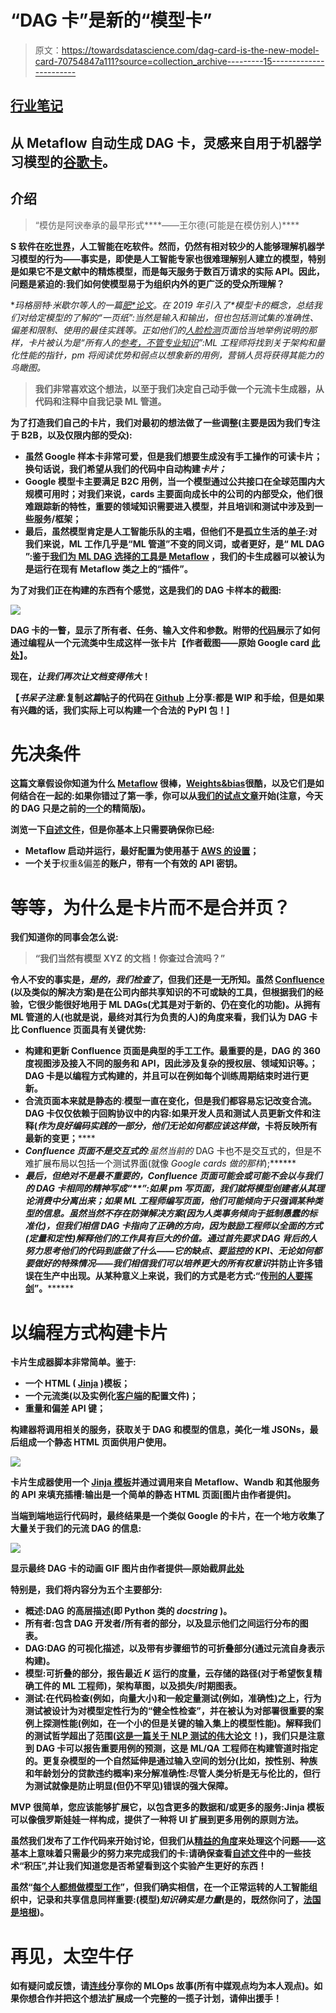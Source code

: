 # “DAG 卡”是新的“模型卡”

> 原文：<https://towardsdatascience.com/dag-card-is-the-new-model-card-70754847a111?source=collection_archive---------15----------------------->

## [行业笔记](https://towardsdatascience.com/tagged/notes-from-industry)

## 从 Metaflow 自动生成 DAG 卡，灵感来自用于机器学习模型的[谷歌卡](https://modelcards.withgoogle.com/about)。

## 介绍

> “模仿是阿谀奉承的最早形式****——王尔德(可能是在模仿别人)****

**S 软件在[吃世界](https://a16z.com/2011/08/20/why-software-is-eating-the-world/)，人工智能在吃软件。然而，仍然有相对较少的人能够理解机器学习模型的行为——事实是，即使是人工智能专家也很难理解别人建立的模型，特别是如果它不是文献中的精炼模型，而是每天服务于数百万请求的实际 API。因此，问题是紧迫的:我们如何使模型易于为组织内外的更广泛的受众所理解？**

**玛格丽特·米歇尔*等人*的一篇[肥*论文](https://arxiv.org/abs/1810.03993)。在 2019 年引入了*模型卡的概念，*总结我们对给定模型的了解的“一页纸”:当然是输入和输出，但也包括测试集的准确性、偏差和限制、使用的最佳实践等。正如他们的[人脸检测](https://modelcards.withgoogle.com/face-detection)页面恰当地举例说明的那样，卡片被认为是“所有人的[参考，不管专业知识](https://modelcards.withgoogle.com/about)”:ML 工程师将找到关于架构和量化性能的指针，pm 将阅读优势和弱点以想象新的用例，营销人员将获得其能力的鸟瞰图。**

> **我们非常喜欢这个想法，以至于我们决定自己动手做一个元流卡生成器，从代码和注释中自我记录 ML 管道。**

**为了打造我们自己的卡片，我们对最初的想法做了一些调整(主要是因为我们专注于 B2B，以及仅限内部的受众):**

*   **虽然 Google 样本卡非常可爱，但是我们想要生成没有手工操作的可读卡片；换句话说，我们希望从我们的代码中自动构建*卡片；***
*   **Google 模型卡主要满足 B2C 用例，当一个模型通过公共接口在全球范围内大规模可用时；对我们来说，cards 主要面向成长中的公司的内部受众，他们很难跟踪新的特性，重要的领域知识需要进入模型，并且培训和测试中涉及到一些服务/框架；**
*   **最后，虽然模型肯定是人工智能乐队的主唱，但他们不是孤立生活的[单子](https://en.wikipedia.org/wiki/Monadology):对我们来说，ML 工作几乎是“ML 管道”不变的同义词，或者更好，是“ **ML DAG** ”:鉴于[我们为 ML DAG 选择的工具是 Metaflow](/noops-machine-learning-3893a42e32a4) ，我们的卡生成器可以被认为是运行在现有 Metaflow 类之上的“插件”。**

**为了对我们正在构建的东西有个感觉，这是我们的 DAG 卡样本的截图:**

**![](img/b29db287d58ee7d7f7ec1c55282676d8.png)**

**DAG 卡的一瞥，显示了所有者、任务、输入文件和参数。附带的[代码](https://github.com/jacopotagliabue/dag-card-is-the-new-model-card)展示了如何通过编程从一个元流类中生成这样一张卡片【作者截图——原始 Google card [此处](https://modelcards.withgoogle.com/face-detection)】。**

**现在，*让我们再次让文档变得伟大*！**

**【*书呆子注意*:复制*这篇*帖子的代码在 [Github](https://github.com/jacopotagliabue/dag-card-is-the-new-model-card) 上分享:都是 WIP 和手绘，但是如果有兴趣的话，我们实际上可以构建一个合法的 PyPI 包！]**

# **先决条件**

**这篇文章假设你知道为什么 [Metaflow](https://metaflow.org/) 很棒，[Weights&bias](https://wandb.ai/site)很酷，以及它们是如何结合在一起的:如果你错过了第一季，你可以从[我们的试点文章](/noops-machine-learning-3893a42e32a4)开始(注意，今天的 DAG 只是之前的[一个](https://github.com/jacopotagliabue/no-ops-machine-learning/tree/main/serverless)的精简版)。**

**浏览一下[自述文件](https://github.com/jacopotagliabue/dag-card-is-the-new-model-card/blob/main/README.md)，但是你基本上只需要确保你已经:**

*   ****Metaflow** 启动并运行，最好配置为使用基于 [AWS 的设置](https://docs.metaflow.org/metaflow-on-aws/metaflow-on-aws)；**
*   **一个关于**权重&偏差**的账户，带有一个有效的 API 密钥。**

# **等等，为什么是卡片而不是合并页？**

**我们知道你的同事会怎么说:**

> **“我们当然有模型 XYZ 的文档！你查过合流吗？”**

**令人不安的事实是，*是的，我们检查了*，但我们还是一无所知。虽然 [Confluence](https://www.atlassian.com/software/confluence) (以及类似的解决方案)是在公司内部共享知识的不可或缺的工具，但根据我们的经验，它很少能很好地用于 ML DAGs(尤其是对于新的、仍在变化的功能)。从拥有 ML 管道的人(也就是说，最终对其行为负责的人)的角度来看，我们认为 DAG 卡比 Confluence 页面具有关键优势:**

*   **构建和更新 Confluence 页面是典型的手工工作。最重要的是，DAG 的 360 度视图涉及接入不同的服务和 API，因此涉及复杂的授权层、领域知识等。；DAG 卡是以编程方式构建的，并且可以在例如每个训练周期结束时进行更新。**
*   **合流页面本来就是静态的**:**模型一直在变化，但是我们都容易忘记改变合流。DAG 卡仅仅依赖于回购协议中的内容:如果开发人员和测试人员更新文件和注释(*作为良好编码实践的一部分，他们无论如何都应该这样做*，卡将反映所有最新的变更；******
*   ******Confluence 页面不是**交互式的**:虽然*当前的* DAG 卡也不是交互式的，但是不难扩展布局以包括一个测试界面(就像 *Google cards 做的那样*);******
*   *******最后，但绝对不是最不重要的*，Confluence 页面可能会或可能不会以与我们的 DAG 卡相同的精神写成“**”:如果 pm 写页面，我们就将模型创建者从其理论消费中分离出来；如果 ML 工程师编写页面，他们可能倾向于只强调某种类型的信息。虽然当然不存在防弹解决方案(因为人类事务倾向于抵制愚蠢的标准化)，但我们相信 DAG 卡指向了正确的方向，因为鼓励工程师以全面的方式(定量和定性)解释他们的工作具有巨大的价值。通过首先要求 DAG 背后的人努力思考他们的代码*到底*做了什么——它的缺点、要监控的 KPI、无论如何都要做好的特殊情况——我们相信我们可以培养更大的*所有权意识*并防止许多错误在生产中出现。从某种意义上来说，我们的方式是老方式:“[传刑的人要挥剑](https://www.youtube.com/watch?v=PTzbOA6cTYM)”。********

# ******以编程方式构建卡片******

******卡片生成器脚本非常简单。鉴于:******

*   ******一个 HTML ( [Jinja](https://jinja.palletsprojects.com/en/2.11.x/templates/) )模板；******
*   ******一个元流类(以及实例化[客户端](https://docs.metaflow.org/metaflow/client)的配置文件)；******
*   ******重量和偏差 API 键；******

******构建器将调用相关的服务，获取关于 DAG 和模型的信息，美化一堆 JSONs，最后组成一个静态 HTML 页面供用户使用。******

******![](img/ff5238fef122837104c15045ff6e9103.png)******

******卡片生成器使用一个 [Jinja 模板](https://jinja.palletsprojects.com/en/2.11.x/api/#basics)并通过调用来自 Metaflow、Wandb 和其他服务的 API 来填充插槽:输出是一个简单的静态 HTML 页面[图片由作者提供]。******

******当端到端地运行代码时，最终结果是一个类似 Google 的卡片，在一个地方收集了大量关于我们的元流 DAG 的信息:******

******![](img/bbe49009f2433daa285140c4a2808cfe.png)******

******显示最终 DAG 卡的动画 GIF 图片由作者提供—原始截屏[此处](https://drive.google.com/file/d/142SWOht_B_PW8LTcKbw1lfmJfz1v4fYK/view)******

******特别是，我们将内容分为五个主要部分:******

*   ********概述**:DAG 的高层描述(即 Python 类的 *docstring* )。******
*   ********所有者**:包含 DAG 开发者/所有者的部分，以及显示他们之间运行分布的图表。******
*   ********DAG**:DAG 的可视化描述，以及带有步骤细节的可折叠部分(通过元流自身表示构建)。******
*   ********模型**:可折叠的部分，报告最近 *K* 运行的度量，云存储的路径(对于希望恢复精确工件的 ML 工程师)，架构草图，以及损失/时期图表。******
*   ********测试**:在代码检查(例如，向量大小)和一般定量测试(例如，准确性)之上，行为测试被设计为对模型定性行为的“健全性检查”，并在被认为对部署很重要的案例上探测性能(例如，在一个小的但是关键的输入集上的模型性能)。解释我们的测试哲学超出了范围([这是一篇关于 NLP 测试的伟大论文](https://arxiv.org/pdf/2005.04118.pdf)！)，我们只是注意到 DAG 卡可以报告重要用例的预测，这是 ML/QA 工程师在构建管道时指定的。更复杂模型的一个自然延伸是通过输入空间的划分(比如，按性别、种族和年龄划分的贷款违约概率)来分解准确性:尽管人类分析是无与伦比的，但行为测试就像是防止明显(但仍不罕见)错误的强大保障。******

******MVP 很简单，您应该能够扩展它，以包含更多的数据和/或更多的服务:Jinja 模板可以像俄罗斯娃娃一样构成，提供了一种将 UI 扩展到更多用例的原则方法。******

******虽然我们发布了工作代码来开始讨论，但我们从[精益的角度](https://www.amazon.com/dp/B004J4XGN6/ref=dp-kindle-redirect?_encoding=UTF8&btkr=1)来处理这个问题——这基本上意味着只需最少的努力来完成我们的卡:请确保查看[自述文件](https://github.com/jacopotagliabue/dag-card-is-the-new-model-card)中的一些技术“积压”,并让我们知道您是否希望看到这个实验产生更好的东西！******

******虽然“[每个人都想做模型工作](https://research.google/pubs/pub49953/)”，但我们确实相信，在一个正常运转的人工智能组织中，记录和共享信息同样重要:(模型)*知识确实是力量*(是的，既然你问了，[法国是培根](https://franceisbacon.com/))。******

# ******再见，太空牛仔******

******如有疑问或反馈，请[连线](https://www.linkedin.com/in/jacopotagliabue/)分享你的 MLOps 故事(所有中媒观点均为本人观点)。如果你想合作并把这个想法扩展成一个完整的一揽子计划，请伸出援手！******